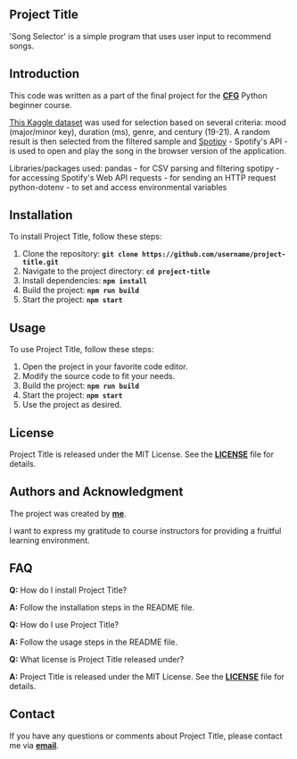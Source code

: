 ## **Project Title**

'Song Selector' is a simple program that uses user input to recommend songs. 

## **Introduction**

This code was written as a part of the final project for the **[CFG]([https://github.com/username](https://codefirstgirls.com/))** Python beginner course.

[This Kaggle dataset](https://www.kaggle.com/datasets/thebumpkin/10400-classic-hits-10-genres-1923-to-2023) was used for selection based on several criteria: mood (major/minor key), duration (ms), genre, and century (19-21). A random result is then selected from the filtered sample and [Spotipy](https://spotipy.readthedocs.io/en/latest/) - Spotify's API - is used to open and play the song in the browser version of the application.

Libraries/packages used:
  pandas - for CSV parsing and filtering
  spotipy - for accessing Spotify's Web API
  requests - for sending an HTTP request
  python-dotenv - to set and access environmental variables

## **Installation**

To install Project Title, follow these steps:

1. Clone the repository: **`git clone https://github.com/username/project-title.git`**
2. Navigate to the project directory: **`cd project-title`**
3. Install dependencies: **`npm install`**
4. Build the project: **`npm run build`**
5. Start the project: **`npm start`**

## **Usage**

To use Project Title, follow these steps:

1. Open the project in your favorite code editor.
2. Modify the source code to fit your needs.
3. Build the project: **`npm run build`**
4. Start the project: **`npm start`**
5. Use the project as desired.

## **License**

Project Title is released under the MIT License. See the **[LICENSE](https://www.blackbox.ai/share/LICENSE)** file for details.

## **Authors and Acknowledgment**

The project was created by **[me](https://github.com/username)**.

I want to express my gratitude to course instructors for providing a fruitful learning environment.

## **FAQ**

**Q:** How do I install Project Title?

**A:** Follow the installation steps in the README file.

**Q:** How do I use Project Title?

**A:** Follow the usage steps in the README file.

**Q:** What license is Project Title released under?

**A:** Project Title is released under the MIT License. See the **[LICENSE](https://www.blackbox.ai/share/LICENSE)** file for details.

## **Contact**

If you have any questions or comments about Project Title, please contact me via **[email](yanachagalyan@gmail.com)**.
